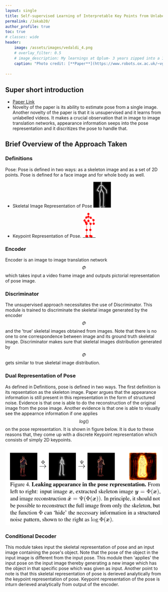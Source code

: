 ```yaml
---
layout: single
title: Self-supervised Learning of Interpretable Key Points from Unlabelled Videos
permalink: /Jakab20/
author_profile: true
toc: true
# classes: wide
header:
    image: /assets/images/vedaldi_4.png
    # overlay_filter: 0.5
    # image_description: My learnings at Qplum- 3 years zipped into a 10 min read
    caption: "Photo credit: [**Paper**](https://www.robots.ox.ac.uk/~vgg/publications/2020/Jakab20/jakab20.pdf)"

---
```

## Super short introduction
* [Paper Link](https://www.robots.ox.ac.uk/~vgg/publications/2020/Jakab20/jakab20.pdf)
* Novelty of the paper is its ability to estimate pose from a single image. Another novelty of the paper is that it is unsupervised and it learns from unlabelled videos. It makes a crucial observation that in image to image translation networks, appearance information seeps into the pose representation and it discritizes the pose to handle that.

## Brief Overview of the Approach Taken
### Definitions
Pose: Pose is defined in two ways: as a skeleton image and as a set of 2D points. Pose is defined for a face image and for whole body as well.

* Skeletal Image Representation of Pose <img src="../assets/images/vedaldi_2.png" alt="drawing"
title=". Credits (https://www.robots.ox.ac.uk/~vgg/publications/2020/Jakab20/jakab20.pdf)"/>

* Keypoint Representation of Pose. <img src="../assets/images/vedaldi_1.png" alt="drawing"
title="Credits (https://www.robots.ox.ac.uk/~vgg/publications/2020/Jakab20/jakab20.pdf)"/>


### Encoder
Encoder is an image to image translation network $$\Phi$$ which takes input a video frame image and outputs pictorial representation of pose image.

### Discriminator
The unsupervised approach necessitates the use of Discriminator. This module is trained to discriminate the skeletal image generated by the encoder $$\Phi$$ and the 'true' skeletal images obtained from images. Note that there is no one to one correspondence between image and its ground truth skeletal image. Discriminator makes sure that  skeletal images distribution generated by $$\Phi$$ gets similar to true skeletal image distribution.

### Dual Representation of Pose
As defined in Definitions, pose is defined in two ways. The first definition is its repsentation as the skeleton image. Paper argues that the appearance information is still present in this representation in the form of structured noise. Evidence is that one is able to do the reconstruction of the original image from the pose image. Another evidence is that one is able to visually see the appearnce information if one applies $$log()$$ on the pose representation. It is shown in figure below. It is due to these reasons that, they come up with a discrete Keypoint representation which consists of simply 2D keypoints.

<img src="../assets/images/vedaldi_3.png" alt="drawing"
title="Credits (https://www.robots.ox.ac.uk/~vgg/publications/2020/Jakab20/jakab20.pdf)"/>

### Conditional Decoder
This module takes input the skeletal representation of pose and an input image containing the pose's object. Note that the pose of the object in the input image is different from the input pose. This module then 'applies' the input pose on the input image thereby generating a new image which has the object in that specific pose which was given as input.
Another point to note is that this skeletal representation of pose is derieved analytically from the keypoint representation of pose. Keypoint representation of the pose is inturn derieved analytically from output of the encoder.
